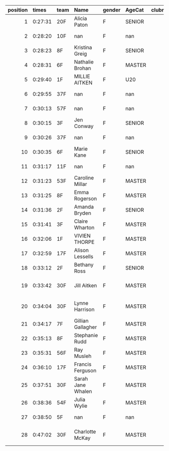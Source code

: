 |   position | times   | team   | Name              | gender   | AgeCat   |   clubnumber | Club name                  | Website                                    |   finishPosition |
|-----------:|:--------|:-------|:------------------|:---------|:---------|-------------:|:---------------------------|:-------------------------------------------|-----------------:|
|          1 | 0:27:31 | 20F    | Alicia Paton      | F        | SENIOR   |           20 | Cumbernauld AAC            | nan                                        |               29 |
|          2 | 0:28:20 | 10F    | nan               | F        | nan      |           10 | Shettleston Harriers       | http://shettlestonharriers.org.uk/         |               35 |
|          3 | 0:28:23 | 8F     | Kristina Greig    | F        | SENIOR   |            8 | Bellahouston Harriers      | http://www.bellahoustonharriers.co.uk/     |               36 |
|          4 | 0:28:31 | 6F     | Nathalie Brohan   | F        | MASTER   |            6 | Cambuslang Harriers        | https://cambuslangharriers.org/            |               37 |
|          5 | 0:29:40 | 1F     | MILLIE AITKEN     | F        | U20      |            1 | East Kilbride AC           | http://www.ekac.org.uk/                    |               50 |
|          6 | 0:29:55 | 37F    | nan               | F        | nan      |           37 | Law & District AAC         | http://www.lawaac.co.uk/                   |               53 |
|          7 | 0:30:13 | 57F    | nan               | F        | nan      |           57 | Whitemoss AAC              | https://whitemossaac.co.uk/                |               55 |
|          8 | 0:30:15 | 3F     | Jen Conway        | F        | SENIOR   |            3 | Bellahouston RR            | https://www.bellahoustonroadrunners.co.uk/ |               56 |
|          9 | 0:30:26 | 37F    | nan               | F        | nan      |           37 | Law & District AAC         | http://www.lawaac.co.uk/                   |               58 |
|         10 | 0:30:35 | 6F     | Marie Kane        | F        | SENIOR   |            6 | Cambuslang Harriers        | https://cambuslangharriers.org/            |               59 |
|         11 | 0:31:17 | 11F    | nan               | F        | nan      |           11 | Airdrie Harriers           | http://airdrieharriers.org/                |               64 |
|         12 | 0:31:23 | 53F    | Caroline Millar   | F        | MASTER   |           53 | Troon Tortoises            | http://troontortoises.co.uk                |               66 |
|         13 | 0:31:25 | 8F     | Emma Rogerson     | F        | MASTER   |            8 | Bellahouston Harriers      | http://www.bellahoustonharriers.co.uk/     |               67 |
|         14 | 0:31:36 | 2F     | Amanda Bryden     | F        | SENIOR   |            2 | Kilmarnock H&AC            | http://www.kilmarnockharriers.com/         |               68 |
|         15 | 0:31:41 | 3F     | Claire Wharton    | F        | MASTER   |            3 | Bellahouston RR            | https://www.bellahoustonroadrunners.co.uk/ |               69 |
|         16 | 0:32:06 | 1F     | VIVIEN THORPE     | F        | MASTER   |            1 | East Kilbride AC           | http://www.ekac.org.uk/                    |               73 |
|         17 | 0:32:59 | 17F    | Alison Lessells   | F        | MASTER   |           17 | Calderglen Harriers        | http://www.calderglenharriers.org.uk/      |               76 |
|         18 | 0:33:12 | 2F     | Bethany Ross      | F        | SENIOR   |            2 | Kilmarnock H&AC            | http://www.kilmarnockharriers.com/         |               79 |
|         19 | 0:33:42 | 30F    | Jill Aitken       | F        | MASTER   |           30 | Greenock Glenpark Harriers | https://greenockglenparkharriers.com/      |               83 |
|         20 | 0:34:04 | 30F    | Lynne Harrison    | F        | MASTER   |           30 | Greenock Glenpark Harriers | https://greenockglenparkharriers.com/      |               85 |
|         21 | 0:34:17 | 7F     | Gillian Gallagher | F        | MASTER   |            7 | Giffnock North AC          | https://www.giffnocknorth.co.uk/           |               86 |
|         22 | 0:35:13 | 8F     | Stephanie Rudd    | F        | MASTER   |            8 | Bellahouston Harriers      | http://www.bellahoustonharriers.co.uk/     |               89 |
|         23 | 0:35:31 | 56F    | Ray Musleh        | F        | MASTER   |           56 | West End RR                | https://www.westendroadrunners.co.uk/      |               92 |
|         24 | 0:36:10 | 17F    | Francis Ferguson  | F        | MASTER   |           17 | Calderglen Harriers        | http://www.calderglenharriers.org.uk/      |               93 |
|         25 | 0:37:51 | 30F    | Sarah Jane Whalen | F        | MASTER   |           30 | Greenock Glenpark Harriers | https://greenockglenparkharriers.com/      |               96 |
|         26 | 0:38:36 | 54F    | Julia Wylie       | F        | MASTER   |           54 | VP-Glasgow                 | https://www.vp-glasgow.com                 |               97 |
|         27 | 0:38:50 | 5F     | nan               | F        | nan      |            5 | Westerlands CCC            | https://westerlandsccc.co.uk/              |               98 |
|         28 | 0:47:02 | 30F    | Charlotte McKay   | F        | MASTER   |           30 | Greenock Glenpark Harriers | https://greenockglenparkharriers.com/      |              102 |